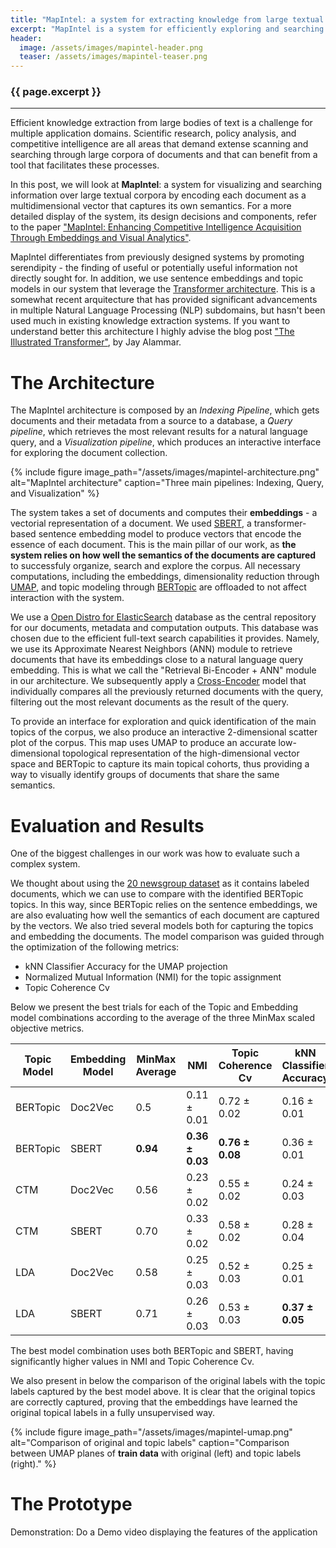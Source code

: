 ```yaml
---
title: "MapIntel: a system for extracting knowledge from large textual corpora"
excerpt: "MapIntel is a system for efficiently exploring and searching large textual corpora. The system uses embeddings to encode the semantics of documents."
header:
  image: /assets/images/mapintel-header.png
  teaser: /assets/images/mapintel-teaser.png
---
```

<h3>{{ page.excerpt }}</h3>

***

Efficient knowledge extraction from large bodies of text is a challenge for multiple application domains.
Scientific research, policy analysis, and competitive intelligence are all areas that demand extense scanning and searching through large corpora of documents and that can benefit from a tool that facilitates these processes.
<!-- Add a summary statistic or reference an article or fact fundamenting this argument -->

In this post, we will look at **MapIntel**: a system for visualizing and searching information over large textual corpora by encoding each document as a multidimensional vector that captures its own semantics. 
For a more detailed display of the system, its design decisions and components, refer to the paper ["MapIntel: Enhancing Competitive Intelligence Acquisition Through Embeddings and Visual Analytics"]().

MapIntel differentiates from previously designed systems by promoting serendipity - the finding of useful or potentially useful information not directly sought for. 
In addition, we use sentence embeddings and topic models in our system that leverage the [Transformer architecture]().
This is a somewhat recent arquitecture that has provided significant advancements in multiple Natural Language Processing (NLP) subdomains, but hasn't been used much in existing knowledge extraction systems.
If you want to understand better this architecture I highly advise the blog post ["The Illustrated Transformer"](https://jalammar.github.io/illustrated-transformer/), by Jay Alammar.

# The Architecture
The MapIntel architecture is composed by an *Indexing Pipeline*, which gets documents and their metadata from a source to a database, a *Query pipeline*, which retrieves the most relevant results for a natural language query, and a *Visualization pipeline*, which produces an interactive interface for exploring the document collection.

{% include figure image_path="/assets/images/mapintel-architecture.png" alt="MapIntel architecture" caption="Three main pipelines: Indexing, Query, and Visualization" %}

The system takes a set of documents and computes their **embeddings** - a vectorial representation of a document.
We used [SBERT](), a transformer-based sentence embedding model to produce vectors that encode the essence of each document.
This is the main pillar of our work, as **the system relies on how well the semantics of the documents are captured** to successfuly organize, search and explore the corpus.
All necessary computations, including the embeddings, dimensionality reduction through [UMAP](), and topic modeling through [BERTopic]() are offloaded to not affect interaction with the system.

We use a [Open Distro for ElasticSearch](https://opendistro.github.io/for-elasticsearch/) database as the central repository for our documents, metadata and computation outputs. 
This database was chosen due to the efficient full-text search capabilities it provides. 
Namely, we use its Approximate Nearest Neighbors (ANN) module to retrieve documents that have its embeddings close to a natural language query embedding. 
This is what we call the "Retrieval Bi-Encoder + ANN" module in our architecture.
We subsequently apply a [Cross-Encoder]() model that individually compares all the previously returned documents with the query, filtering out the most relevant documents as the result of the query.

To provide an interface for exploration and quick identification of the main topics of the corpus, we also produce an interactive 2-dimensional scatter plot of the corpus. 
This map uses UMAP to produce an accurate low-dimensional topological representation of the high-dimensional vector space and BERTopic to capture its main topical cohorts, thus providing a way to visually identify groups of documents that share the same semantics.

# Evaluation and Results

One of the biggest challenges in our work was how to evaluate such a complex system.

We thought about using the [20 newsgroup dataset]() as it contains labeled documents, which we can use to compare with the identified BERTopic topics.
In this way, since BERTopic relies on the sentence embeddings, we are also evaluating how well the semantics of each document are captured by the vectors.
We also tried several models both for capturing the topics and embedding the documents.
The model comparison was guided through the optimization of the following metrics: 
- kNN Classifier Accuracy for the UMAP projection
- Normalized Mutual Information (NMI) for the topic assignment
- Topic Coherence Cv

Below we present the best trials for each of the Topic and Embedding model combinations according to the average of the three MinMax scaled objective metrics.

| Topic Model | Embedding Model | MinMax Average | NMI             | Topic Coherence Cv | kNN Classifier Accuracy |
|-------------|-----------------|----------------|-----------------|--------------------|-------------------------|
| BERTopic    | Doc2Vec         | 0.5            | 0.11 ± 0.01     | 0.72 ± 0.02        | 0.16 ± 0.01             |
| BERTopic    | SBERT           | **0.94**       | **0.36 ± 0.03** | **0.76 ± 0.08**    | 0.36 ± 0.01             |
| CTM         | Doc2Vec         | 0.56           | 0.23 ± 0.02     | 0.55 ± 0.02        | 0.24 ± 0.03             |
| CTM         | SBERT           | 0.70           | 0.33 ± 0.02     | 0.58 ± 0.02        | 0.28 ± 0.04             |
| LDA         | Doc2Vec         | 0.58           | 0.25 ± 0.03     | 0.52 ± 0.03        | 0.25 ± 0.01             |
| LDA         | SBERT           | 0.71           | 0.26 ± 0.03     | 0.53 ± 0.03        | **0.37 ± 0.05**         |

The best model combination uses both BERTopic and SBERT, having significantly higher values in NMI and Topic Coherence Cv.

We also present in below the comparison of the original labels with the topic labels captured by the best model above.
It is clear that the original topics are correctly captured, proving that the embeddings have learned the original topical labels in a fully unsupervised way.

{% include figure image_path="/assets/images/mapintel-umap.png" alt="Comparison of original and topic labels" caption="Comparison between UMAP planes of **train data** with original (left) and topic labels (right)." %}

# The Prototype
Demonstration: Do a Demo video displaying the features of the application


